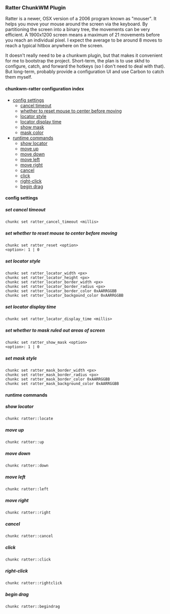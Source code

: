 ### Ratter ChunkWM Plugin

Ratter is a newer, OSX version of a 2006 program known as "mouser". It
helps you move your mouse around the screen via the keyboard. By
partitioning the screen into a binary tree, the movements can be very
efficient. A 1900x1200 screen means a maximum of 21 movements before
you reach an individual pixel. I expect the average to be around 8
moves to reach a typical hitbox anywhere on the screen.

It doesn't really need to be a chunkwm plugin, but that makes it
convenient for me to bootstrap the project. Short-term, the plan is to
use skhd to configure, catch, and forward the hotkeys (so I don't need
to deal with that). But long-term, probably provide a configuration UI
and use Carbon to catch them myself.

#### chunkwm-ratter configuration index

* [config settings](#config-settings)
  * [cancel timeout](#set-cancel-timeout)
  * [whether to reset mouse to center before moving](#set-whether-to-reset-mouse-to-center-before-moving)
  * [locator style](#set-locator-style)
  * [locator display time](#set-locator-display-time)
  * [show mask](#set-whether-to-mask-ruled-out-areas-of-screen)
  * [mask color](#set-mask-color)
* [runtime commands](#runtime-commands)
  * [show locator](#show-locator)
  * [move up](#move-up)
  * [move down](#move-down)
  * [move left](#move-left)
  * [move right](#move-right)
  * [cancel](#cancel)
  * [click](#click)
  * [right-click](#right-click)
  * [begin drag](#begin-drag)

#### config settings

##### set cancel timeout

    chunkc set ratter_cancel_timeout <millis>

##### set whether to reset mouse to center before moving

    chunkc set ratter_reset <option>
    <option>: 1 | 0

##### set locator style

    chunkc set ratter_locator_width <px>
    chunkc set ratter_locator_height <px>
    chunkc set ratter_locator_border_width <px>
    chunkc set ratter_locator_border_radius <px>
    chunkc set ratter_locator_border_color 0xAARRGGBB
    chunkc set ratter_locator_backgound_color 0xAARRGGBB

##### set locator display time

    chunkc set ratter_locator_display_time <millis>

##### set whether to mask ruled out areas of screen

    chunkc set ratter_show_mask <option>
    <option>: 1 | 0

##### set mask style

    chunkc set ratter_mask_border_width <px>
    chunkc set ratter_mask_border_radius <px>
    chunkc set ratter_mask_border_color 0xAARRGGBB
    chunkc set ratter_mask_background_color 0xAARRGGBB

#### runtime commands

##### show locator

    chunkc ratter::locate

##### move up

    chunkc ratter::up

##### move down

    chunkc ratter::down

##### move left

    chunkc ratter::left

##### move right

    chunkc ratter::right

##### cancel

    chunkc ratter::cancel

##### click

    chunkc ratter::click

##### right-click

    chunkc ratter::rightclick

##### begin drag

    chunkc ratter::begindrag
